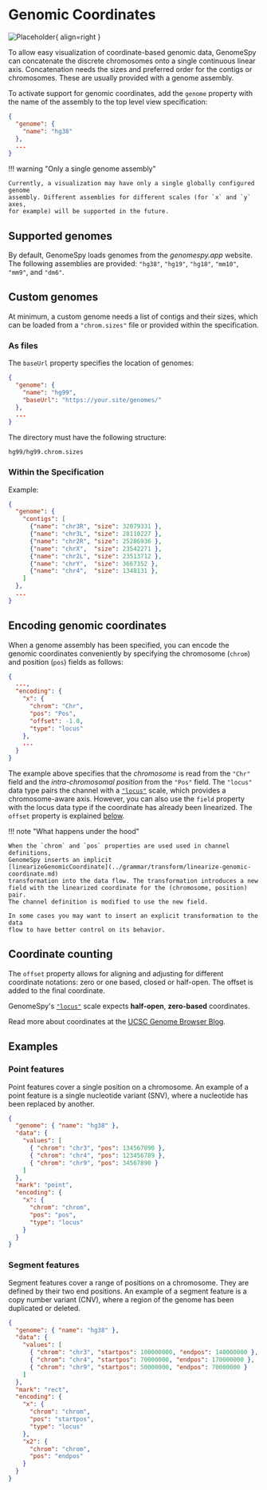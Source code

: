 # Genomic Coordinates

![Placeholder](../img/coordinate-linearization.svg){ align=right }

To allow easy visualization of coordinate-based genomic data, GenomeSpy can
concatenate the discrete chromosomes onto a single continuous linear axis.
Concatenation needs the sizes and preferred order for the contigs or
chromosomes. These are usually provided with a genome assembly.

To activate support for genomic coordinates, add the `genome` property with the
name of the assembly to the top level view specification:

```json
{
  "genome": {
    "name": "hg38"
  },
  ...
}
```

!!! warning "Only a single genome assembly"

    Currently, a visualization may have only a single globally configured genome
    assembly. Different assemblies for different scales (for `x` and `y` axes,
    for example) will be supported in the future.

## Supported genomes

By default, GenomeSpy loads genomes from the _genomespy.app_ website. The
following assemblies are provided: `"hg38"`, `"hg19"`, `"hg18"`, `"mm10"`,
`"mm9"`, and `"dm6"`.

## Custom genomes

At minimum, a custom genome needs a list of contigs and their sizes, which
can be loaded from a `"chrom.sizes"` file or provided within the specification.

### As files

The `baseUrl` property specifies the location of genomes:

```json
{
  "genome": {
    "name": "hg99",
    "baseUrl": "https://your.site/genomes/"
  },
  ...
}
```

The directory must have the following structure:

```
hg99/hg99.chrom.sizes
```

### Within the Specification

Example:

```json
{
  "genome": {
    "contigs": [
      {"name": "chr3R", "size": 32079331 },
      {"name": "chr3L", "size": 28110227 },
      {"name": "chr2R", "size": 25286936 },
      {"name": "chrX",  "size": 23542271 },
      {"name": "chr2L", "size": 23513712 },
      {"name": "chrY",  "size": 3667352 },
      {"name": "chr4",  "size": 1348131 },
    ]
  },
  ...
}
```

## Encoding genomic coordinates

When a genome assembly has been specified, you can encode the genomic
coordinates conveniently by specifying the chromosome (`chrom`) and position
(`pos`) fields as follows:

```json
{
  ...,
  "encoding": {
    "x": {
      "chrom": "Chr",
      "pos": "Pos",
      "offset": -1.0,
      "type": "locus"
    },
    ...
  }
}
```

The example above specifies that the _chromosome_ is read from the `"Chr"` field
and the _intra-chromosomal position_ from the `"Pos"` field. The `"locus"` data
type pairs the channel with a [`"locus"`](../grammar/scale.md#locus-scale)
scale, which provides a chromosome-aware axis. However, you can also use the
`field` property with the locus data type if the coordinate has already been
linearized. The `offset` property is explained [below](#coordinate-counting).

!!! note "What happens under the hood"

    When the `chrom` and `pos` properties are used used in channel definitions,
    GenomeSpy inserts an implicit
    [linearizeGenomicCoordinate](../grammar/transform/linearize-genomic-coordinate.md)
    transformation into the data flow. The transformation introduces a new
    field with the linearized coordinate for the (chromosome, position) pair.
    The channel definition is modified to use the new field.

    In some cases you may want to insert an explicit transformation to the data
    flow to have better control on its behavior.

## Coordinate counting

The `offset` property allows for aligning and adjusting for different coordinate
notations: zero or one based, closed or half-open. The offset is added to the
final coordinate.

GenomeSpy's [`"locus"`](../grammar/scale.md#locus-scale) scale expects
**half-open**, **zero-based** coordinates.

Read more about coordinates at the [UCSC Genome Browser
Blog](https://genome-blog.gi.ucsc.edu/blog/2016/12/12/the-ucsc-genome-browser-coordinate-counting-systems/).

## Examples

### Point features

Point features cover a single position on a chromosome. An example of a point
feature is a single nucleotide variant (SNV), where a nucleotide has been
replaced by another.

<div><genome-spy-doc-embed height="80">

```json
{
  "genome": { "name": "hg38" },
  "data": {
    "values": [
      { "chrom": "chr3", "pos": 134567890 },
      { "chrom": "chr4", "pos": 123456789 },
      { "chrom": "chr9", "pos": 34567890 }
    ]
  },
  "mark": "point",
  "encoding": {
    "x": {
      "chrom": "chrom",
      "pos": "pos",
      "type": "locus"
    }
  }
}
```

</genome-spy-doc-embed></div>

### Segment features

Segment features cover a range of positions on a chromosome. They are defined by
their two end positions. An example of a segment feature is a copy number
variant (CNV), where a region of the genome has been duplicated or deleted.

<div><genome-spy-doc-embed height="80">

```json
{
  "genome": { "name": "hg38" },
  "data": {
    "values": [
      { "chrom": "chr3", "startpos": 100000000, "endpos": 140000000 },
      { "chrom": "chr4", "startpos": 70000000, "endpos": 170000000 },
      { "chrom": "chr9", "startpos": 50000000, "endpos": 70000000 }
    ]
  },
  "mark": "rect",
  "encoding": {
    "x": {
      "chrom": "chrom",
      "pos": "startpos",
      "type": "locus"
    },
    "x2": {
      "chrom": "chrom",
      "pos": "endpos"
    }
  }
}
```

</genome-spy-doc-embed></div>

